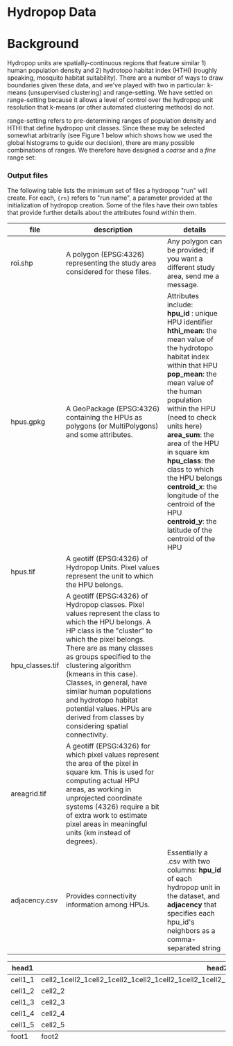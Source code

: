 # Hydropop Data

# Background
Hydropop units are spatially-continuous regions that feature similar 1) human population density and 2) hydrotopo habitat index (HTHI) (roughly speaking, mosquito habitat suitability). There are a number of ways to draw boundaries given these data, and we've played with two in particular: k-means (unsupervised clustering) and range-setting. We have settled on range-setting because it allows a level of control over the hydropop unit resolution that k-means (or other automated clustering methods) do not. 

range-setting refers to pre-determining ranges of population density and HTHI that define hydropop unit classes. Since these may be selected somewhat arbitrarily (see Figure 1 below which shows how we used the global histograms to guide our decision), there are many possible combinations of ranges. We therefore have designed a _coarse_ and a _fine_ range set:


### Output files
The following table lists the minimum set of files a hydropop "run" will create. For each, `{rn}` refers to "run name", a parameter provided at the initialization of hydropop creation. Some of the files have their own tables that provide further details about the attributes found within them.

| file | description | details |
| - | ------ | -- |
| roi.shp | A polygon (EPSG:4326) representing the study area considered for these files. | Any polygon can be provided; if you want a different study area, send me a message. |
| hpus.gpkg | A GeoPackage (EPSG:4326) containing the HPUs as polygons (or MultiPolygons) and some attributes. | Attributes include: <br /> **hpu_id** : unique HPU identifier <br /> **hthi_mean**: the mean value of the hydrotopo habitat index within that HPU <br /> **pop_mean**: the mean value of the human population within the HPU (need to check units here) <br /> **area_sum**: the area of the HPU in square km <br /> **hpu_class**: the class to which the HPU belongs <br /> **centroid_x**: the longitude of the centroid of the HPU <br /> **centroid_y**: the latitude of the centroid of the HPU |
| hpus.tif | A geotiff (EPSG:4326) of Hydropop Units. Pixel values represent the unit to which the HPU belongs. |  |
| hpu_classes.tif | A geotiff (EPSG:4326) of Hydropop classes. Pixel values represent the class to which the HPU belongs. A HP class is the "cluster" to which the pixel belongs. There are as many classes as groups specified to the clustering algorithm (kmeans in this case). Classes, in general, have similar human populations and hydrotopo habitat potential values. HPUs are derived from classes by considering spatial connectivity. |  |
| areagrid.tif | A geotiff (EPSG:4326) for which pixel values represent the area of the pixel in square km. This is used for computing actual HPU areas, as working in unprojected coordinate systems (4326) require a bit of extra work to estimate pixel areas in meaningful units (km instead of degrees). |  |
| adjacency.csv | Provides connectivity information among HPUs. | Essentially a .csv with two columns: **hpu_id** of each hydropop unit in the dataset, and **adjacency** that specifies each hpu_id's neighbors as a comma-separated string |


<table style=tight-table>
<thead>
<tr>
<th>head1</th>
<th>head2</th>
<th>head3</th>
<th>head4</th>
</tr>
</thead>
<tfoot>
<tr>
<td>foot1</td>
<td>foot2</td>
<td>foot3</td>
<td>foot4</td>
</tr>
</tfoot>
<tbody>
<tr>
<td>cell1_1</td><td>cell2_1cell2_1cell2_1cell2_1cell2_1cell2_1cell2_1cell2_1cell2_1cell2_1cell2_1cell2_1cell2_1cell2_1cell2_1</td><td>cell3_1</td><td>cell4_1</td></tr>
<tr>
<td>cell1_2</td><td>cell2_2</td><td>cell3_2</td><td>cell4_2</td></tr>
<tr>
<td>cell1_3</td><td>cell2_3</td><td>cell3_3</td><td>cell4_3</td></tr>
<tr>
<td>cell1_4</td><td>cell2_4</td><td>cell3_4</td><td>cell4_4</td></tr>
<tr>
<td>cell1_5</td><td>cell2_5</td><td>cell3_5</td><td>cell4_5</td></tr>
</tbody>
</tr>
</table>

<!-- |  | coarse | fine |
| ------ | ------ | ------ |
| **N HPU classes** | 12 | 30 |
| **population intervals**| [-10], (-10, -4], (-4, 0], (0, >5] | [-10], (-10,-4], (-4, -1], (-1, 1], (1, 2], (2, >5] |
| **HTHI intervals**| [0, 0.4], (0.4, 0.7], (0.7, 1] | [0, 0.3], (0.3, 0.55], (0.55, 0.75], (0.75, 0.9], (0.9, 1] | -->

<!-- Note that population density pixels whose values were == 0 were set to 10^-10. This is because population density values are log-transformed.

![image](/uploads/42e512980899ae847fc1d4952f88ec32/image.png)
_Figure 1. Histograms of pixel counts for population density and hydrotopop-habitat index covering all the Americas._

# Where are the data?
Hydropop files are located on Darwin, per the table below. _kmeans_ and _coarse_ and _fine_ are explained in the **Background** section above.

| id | location| description |
| ------ | ------ | ------ |
| [**deprecated**] Toronto - kmeans | /projects/cimmid/hydropops/HPU_Toronto_1 | covers greater Toronto, used a k-means with 10 classes |
| Iquitos - coarse | /projects/cimmid/hydropops/hpu_iquitos_1/coarse | covers Iquitos and surrounding area using the coarse HPU ranges |
| Iquitos - fine | /projects/cimmid/hydropops/hpu_iquitos_1/fine | covers Iquitos and surrounding area using the fine HPU ranges |

# What do the files contain?
Note that these files and structures are subject to change; **however**, files uploaded to Darwin are considered final and will only be changed if an error is found. Otherwise, we will simply add more HPU delineations as needed. 

**Contents of an HPU data directory**
| file | description | details |
| ------ | ------ | ------ |
| roi.shp | A polygon (EPSG:4326) representing the study area considered for these files. | Any polygon can be provided; if you want a different study area, send me a message. |
| hpus.gpkg | A GeoPackage (EPSG:4326) containing the HPUs as polygons (or MultiPolygons) and some attributes. | Attributes include: <br /> **hpu_id** : unique HPU identifier <br /> **hthi_mean**: the mean value of the hydrotopo habitat index within that HPU <br /> **pop_mean**: the mean value of the human population within the HPU (need to check units here) <br /> **area_sum**: the area of the HPU in square km <br /> **hpu_class**: the class to which the HPU belongs <br /> **centroid_x**: the longitude of the centroid of the HPU <br /> **centroid_y**: the latitude of the centroid of the HPU |
| hpus.tif | A geotiff (EPSG:4326) of Hydropop Units. Pixel values represent the unit to which the HPU belongs. |  |
| hpu_classes.tif | A geotiff (EPSG:4326) of Hydropop classes. Pixel values represent the class to which the HPU belongs. A HP class is the "cluster" to which the pixel belongs. There are as many classes as groups specified to the clustering algorithm (kmeans in this case). Classes, in general, have similar human populations and hydrotopo habitat potential values. HPUs are derived from classes by considering spatial connectivity. |  |
| areagrid.tif | A geotiff (EPSG:4326) for which pixel values represent the area of the pixel in square km. This is used for computing actual HPU areas, as working in unprojected coordinate systems (4326) require a bit of extra work to estimate pixel areas in meaningful units (km instead of degrees). |  |
| adjacency.csv | Provides connectivity information among HPUs. | Essentially a .csv with two columns: **hpu_id** of each hydropop unit in the dataset, and **adjacency** that specifies each hpu_id's neighbors as a comma-separated string |


## Attribute description for HU geopackage exports
**Metadata for HU fields**
| attribute | units | description | source |
| ------ | ------ | ------ | ------ |
| fid | n/a | Unique feature id created upon export; essentially meaningless. | n/a |
| hpu_id | n/a | Unique hydropop id. | n/a |
| hpu_class | n/a | Class to which this HU belongs. | n/a |
| hthi_mean | n/a | Average hydrotopo-habitat index value across the HU. | n/a |
| pop_mean | n people per 0.01 km^2 | Average population density across the HU. | Worldpop Estimated Residential Population per 100x100m Grid Square for 2020 |
| area_sum | km^2 | Area of the HU. | n/a |
| centroid_x, centroid_y| degrees | coordinates of the HU centroid, EPSG:4326. | n/a |
| fmax | n/a | fmax parameter required by ELM, see above for description. | MERIT-DEM + GEE + custom function |
| elevation_mean | m.a.s.l. | Average elevation across the HU. | MERIT-DEM |
| stdDev [need to change this] | m | Standard deviation of elevations across the HU. | MERIT-DEM |
| soil_depth_mean | m | Average soil depth across the HU. | Pelletier, 2016 |
| topo_slope_mean | degrees | Average topographic slope across the HU | MERIT-DEM via https://www.nature.com/articles/s41597-020-0479-6 | 
| soc_d1-d2_mean | dg/kg | Average soil organic carbon across the HU between depths d1 and d2. | SoilGrids 2.0 via https://soil.copernicus.org/articles/7/217/2021/soil-7-217-2021.html |
| clay_d1-d2_mean | g/kg | Average soil clay content across the HU between depths d1 and d2. | SoilGrids 2.0 via https://soil.copernicus.org/articles/7/217/2021/soil-7-217-2021.html |
| sand_d1-d2_mean | g/kg | Average soil sand content across the HU between depths d1 and d2. | SoilGrids 2.0 via https://soil.copernicus.org/articles/7/217/2021/soil-7-217-2021.html |
| lc_XXX | Between 0-1 | Fraction of HU covered by land cover type XXX. | MCD12Q1.006 MODIS Land Cover Type Yearly Global 500m for 2015 via https://lpdaac.usgs.gov/documents/101/MCD12_User_Guide_V6.pdf | -->


<!-- ## Ingestion

### Sources

Daily streamflow data were curated from at least 11 sources, with other sources used to fill metadata gaps or provide catchment boundaries where available. Some sources, such as CAMELS and CAMELS-like, were provided as published datasets while others were provided via direct APIs from the agencies. The following table describes the sources that have been ingested into VotE thus far.

<span style="font-size:0.7em;">[GSIM: Global Streamflow and Metadata Archive](https://essd.copernicus.org/articles/10/765/2018/)

[GAGES II: Geospatial Attributes of Gages for Evaluating Streamflow](https://water.usgs.gov/GIS/metadata/usgswrd/XML/gagesII_Sept2011.xml)

[HYSETS: The Hydrometeorological Sandbox - École de technologie supérieure](https://www.nature.com/articles/s41597-020-00583-2)</span>

### Ingestion scripts

An ingestion script was written for each source as generalizing across all sources was not effective due to 1) different filetypes (e.g. .mdb, .csv, direct API, etc.), 2) different headers and column names, 3) different available metadata, 4) use of auxiliary datasets for some sources that required special handling (e.g. matching gage IDs from a source that provided catchment polygons), and 5) other minor differences not stated here. These ingestion scripts can be found [here XXX](XXX).

The purpose of each ingestion script is to standardize the source data and push it into the VotE streamgage database. Streamgage data are stored in two tables; `gages` contains gage metadata including basin geometries and streamflow availability metrics, while `streamflow` stores the daily streamflow values and their quality flags. See XXX for details about these tables. In general, ingestion scripts followed the following steps, with modifications depending on the needs of the data:

1. Download streamflow, metadata from API OR load static source data into pandas (Geo)DataFrames
2. Load catchment geofiles if available
3. Ensure VotE tables (`gages` and `streamflow`) exist; create if not
4. Compute unique ids for each gage based on its coordinates (see XXX); slightly "jitter" the coordinates if the id already exists in the `gages` table to ensure uniqueness
5. Reshape streamflow data such that each row contains a single daily streamflow observation
6. Rename (Geo)DataFrames for consistency

For each gage:

   7. Ensure gage id not in `gages` table
   8. Convert streamflow to cubic meters per second if necessary
   9. Remove nodata and obviously errant streamflow values (e.g. <0)
   10. Fetch appropriate catchment geometry if exists
   11. Compute streamflow availability metrics
   12. Determine `naturalish` flag if possible; see XXX
   13. Use auxiliary sources to complete metadata where possible
   14. Rename metadata columns for consistency with VotE tables
   15. Push streamgage metadata, catchments, etc. into `gages`
   16. Push daily streamflow to `streamflow`

The steps above are general and do not cover all operations performed in order to ingest streamflow data; each ingestion script contains elements of the above but implementation is different for each. We do not provide explicit documentation for each ingestion script, but the guidance of these docs paired with in-script comments should make clear the steps taken to ingest each source.

## Storage

Only two tables store all streamgage information including metadata, catchments, availability info, VotE-integration info, streamflow data, and quality flags: `gages` and `streamflow`.

### The `gages` table


#### Naturalish

The `naturalish` flag is provided as a convenient way to identify gages whose catchments have been relatively unimpacted by human alterations (dams, diversions, etc.). We chose the term "naturalish" to indicate that practically no watersheds are fully natural. These flags are derived from information provided by the sources themselves, and as such **are not defined the same way** across all sources. Some sources provide one or multiple metrics of human impacts; in these cases we followed the source'(s) guidance for designating the `naturalish` flag. The following table describes how we determined `naturalish` for each source that provided sufficient information.

put table here XXX

### The `streamflow` table

Streamflow data are stored in "deflated" format, which simply means that no NoData values are stored, so there may be date discontinuities for a given record. See the docs for accessing streamflow data XXX for tools to "inflate" a record.


#### Quality flags

There are two sources of quality flags, and each has its own column in the `streamflow` table. The first,  `q_quality` contains those flags provided by the source. The following table details these flags' documentation locations.


The second, `whatever it's called XXX` contains flags computed by VotE following the GSIM [] paper. These flags indicate the following:


## VotE-Fusion of gages

blah blah

## Deduplication

blah blah

## Test

| :memo:        | Take note of this test       |
|---------------|:------------------------|

## Querying

It is impossible to query this data, we just put it together to tease you. -->

